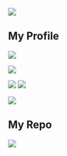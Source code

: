 [![](https://typograssy.deno.dev/api?text=Hello!%20I'm%20Ayuu%3B%29&comment=)](https://github.com/kawarimidoll/typograssy)

## My Profile

![](https://komarev.com/ghpvc/?username=ayuukumakuma&style=for-the-badge&color=lightgrey)

![](https://github-profile-trophy.vercel.app/?username=ayuukumakuma&column=5)

<p>
  <img src="https://github-readme-stats.vercel.app/api/top-langs?username=ayuukumakuma&show_icons=true&locale=en"  />
  <img src="https://github-readme-stats.vercel.app/api?username=ayuukumakuma&count_private=true&show_icons=true" />  
</p>

[![](https://github-readme-activity-graph.vercel.app/graph?username=ayuukumakuma&theme=github&bg_color=F6F8FA&color=434D58&title_color=434D58&radius=6)](https://github.com/ashutosh00710/github-readme-activity-graph)

## My Repo
[![](https://github-readme-stats.vercel.app/api/pin/?username=ayuukumakuma&repo=dotfiles)](https://github.com/anuraghazra/github-readme-stats)
